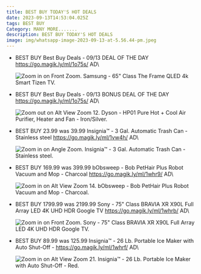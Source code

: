 ```yaml
---
title: BEST BUY TODAY'S HOT DEALS
date: 2023-09-13T14:53:04.025Z
tags: BEST BUY
Category: MANY MORE.......
description: BEST BUY TODAY'S HOT DEALS
image: img/whatsapp-image-2023-09-13-at-5.56.44-pm.jpeg
---
```

* BEST BUY
  Best Buy Deals - 09/13
  DEAL OF THE DAY 
  https://go.magik.ly/ml/1o75s/
  AD\
  <!--StartFragment-->

  ![Zoom in on Front Zoom. Samsung - 65" Class The Frame QLED 4k Smart Tizen TV.](https://pisces.bbystatic.com/image2/BestBuy_US/images/products/6503/6503087_sd.jpg;maxHeight=2000;maxWidth=2000)

  <!--EndFragment-->
* BEST BUY
  Best Buy Deals - 09/13
  BONUS DEAL OF THE DAY
  https://go.magik.ly/ml/1o75s/
  AD\
  <!--StartFragment-->

  ![Zoom out on Alt View Zoom 12. Dyson - HP01 Pure Hot + Cool Air Purifier, Heater and Fan - Iron/Silver.](https://pisces.bbystatic.com/image2/BestBuy_US/images/products/6419/6419670cv12d.jpg;maxHeight=2000;maxWidth=2000)

  <!--EndFragment-->
* BEST BUY
  23.99 was 39.99
  Insignia™ - 3 Gal. Automatic Trash Can - Stainless steel
  https://go.magik.ly/ml/1vw4h/
  AD\
  <!--StartFragment-->

  ![Zoom in on Angle Zoom. Insignia™ - 3 Gal. Automatic Trash Can - Stainless steel.](https://pisces.bbystatic.com/image2/BestBuy_US/images/products/6409/6409628_rd.jpg;maxHeight=2000;maxWidth=2000)

  <!--EndFragment-->
* BEST BUY
  169.99 was 399.99
  bObsweep - Bob PetHair Plus Robot Vacuum and Mop - Charcoal
  https://go.magik.ly/ml/1whr9/
  AD\
  <!--StartFragment-->

  ![Zoom in on Alt View Zoom 14. bObsweep - Bob PetHair Plus Robot Vacuum and Mop - Charcoal.](https://pisces.bbystatic.com/image2/BestBuy_US/images/products/5869/5869402cv14d.jpg;maxHeight=2000;maxWidth=2000)

  <!--EndFragment-->
* BEST BUY
  1799.99 was  2199.99
  Sony - 75" Class BRAVIA XR X90L Full Array LED 4K UHD HDR Google TV
  https://go.magik.ly/ml/1whrb/
  AD\
  <!--StartFragment-->

  ![Zoom in on Front Zoom. Sony - 75" Class BRAVIA XR X90L Full Array LED 4K UHD HDR Google TV.](https://pisces.bbystatic.com/image2/BestBuy_US/images/products/6544/6544735_sd.jpg;maxHeight=2000;maxWidth=2000)

  <!--EndFragment-->
* BEST BUY
  89.99 was 125.99 
   Insignia™ - 26 Lb. Portable Ice Maker with Auto Shut-Off -
  https://go.magik.ly/ml/1whrf/
  AD\
  <!--StartFragment-->

  ![Zoom in on Alt View Zoom 21. Insignia™ - 26 Lb. Portable Ice Maker with Auto Shut-Off - Red.](https://pisces.bbystatic.com/image2/BestBuy_US/images/products/6448/6448628cv21d.jpg;maxHeight=2000;maxWidth=2000)

  <!--EndFragment-->